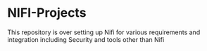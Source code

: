 # NIFI-Projects
This repository is over setting up Nifi for various requirements and integration including Security and tools other than Nifi
